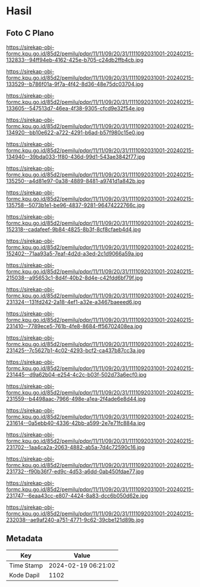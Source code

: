 # Hasil

## Foto C Plano

https://sirekap-obj-formc.kpu.go.id/85d2/pemilu/pdpr/11/11/09/20/31/1111092031001-20240215-132833--94ff94eb-4162-425e-b705-c24db2ffb4cb.jpg

https://sirekap-obj-formc.kpu.go.id/85d2/pemilu/pdpr/11/11/09/20/31/1111092031001-20240215-133529--b786f01a-9f7a-4f42-8d36-48e75dc03704.jpg

https://sirekap-obj-formc.kpu.go.id/85d2/pemilu/pdpr/11/11/09/20/31/1111092031001-20240215-133605--547513d7-46ea-4f38-9305-cfcd9e32f54e.jpg

https://sirekap-obj-formc.kpu.go.id/85d2/pemilu/pdpr/11/11/09/20/31/1111092031001-20240215-134920--bb10e622-a722-4291-b6ad-b57f980c15e0.jpg

https://sirekap-obj-formc.kpu.go.id/85d2/pemilu/pdpr/11/11/09/20/31/1111092031001-20240215-134940--39bda033-1f80-436d-99d1-543ae3842f77.jpg

https://sirekap-obj-formc.kpu.go.id/85d2/pemilu/pdpr/11/11/09/20/31/1111092031001-20240215-135250--a4d81e97-0a38-4889-8481-a9741d1a842b.jpg

https://sirekap-obj-formc.kpu.go.id/85d2/pemilu/pdpr/11/11/09/20/31/1111092031001-20240215-135758--5073b1e1-be96-4837-9281-96474222766c.jpg

https://sirekap-obj-formc.kpu.go.id/85d2/pemilu/pdpr/11/11/09/20/31/1111092031001-20240215-152318--cadafeef-9b84-4825-8b3f-8cf8cfaeb4d4.jpg

https://sirekap-obj-formc.kpu.go.id/85d2/pemilu/pdpr/11/11/09/20/31/1111092031001-20240215-152402--71aa93a5-7eaf-4d2d-a3ed-2c1d9066a59a.jpg

https://sirekap-obj-formc.kpu.go.id/85d2/pemilu/pdpr/11/11/09/20/31/1111092031001-20240215-215038--a95653c1-8d4f-40b2-8d4e-c42fdd6bf79f.jpg

https://sirekap-obj-formc.kpu.go.id/85d2/pemilu/pdpr/11/11/09/20/31/1111092031001-20240215-231324--131fd242-2a18-4ef1-a32e-a3467baeeed6.jpg

https://sirekap-obj-formc.kpu.go.id/85d2/pemilu/pdpr/11/11/09/20/31/1111092031001-20240215-231410--7789ece5-761b-4fe8-8684-ff56702408ea.jpg

https://sirekap-obj-formc.kpu.go.id/85d2/pemilu/pdpr/11/11/09/20/31/1111092031001-20240215-231425--7c5627b1-4c02-4293-bcf2-ca437b87cc3a.jpg

https://sirekap-obj-formc.kpu.go.id/85d2/pemilu/pdpr/11/11/09/20/31/1111092031001-20240215-231445--d9a62b04-e254-4c2c-b03f-502d73a6ecf0.jpg

https://sirekap-obj-formc.kpu.go.id/85d2/pemilu/pdpr/11/11/09/20/31/1111092031001-20240215-231559--b4498aac-7966-498e-a1ea-2f4ade6e8d44.jpg

https://sirekap-obj-formc.kpu.go.id/85d2/pemilu/pdpr/11/11/09/20/31/1111092031001-20240215-231614--0a5ebb40-4336-42bb-a599-2e7e71fc884a.jpg

https://sirekap-obj-formc.kpu.go.id/85d2/pemilu/pdpr/11/11/09/20/31/1111092031001-20240215-231702--1aa4ca2a-2063-4882-ab5a-7d4c72590c16.jpg

https://sirekap-obj-formc.kpu.go.id/85d2/pemilu/pdpr/11/11/09/20/31/1111092031001-20240215-231732--f90b36f7-ed9c-4d53-a6dd-0ab450fdae77.jpg

https://sirekap-obj-formc.kpu.go.id/85d2/pemilu/pdpr/11/11/09/20/31/1111092031001-20240215-231747--6eaa43cc-e807-4424-8a83-dcc6b050d62e.jpg

https://sirekap-obj-formc.kpu.go.id/85d2/pemilu/pdpr/11/11/09/20/31/1111092031001-20240215-232038--ae9af240-a751-4771-9c62-39cbe121d89b.jpg


## Metadata

| Key        | Value               |
| ---------- | ------------------- |
| Time Stamp | 2024-02-19 06:21:02 |
| Kode Dapil | 1102                |



